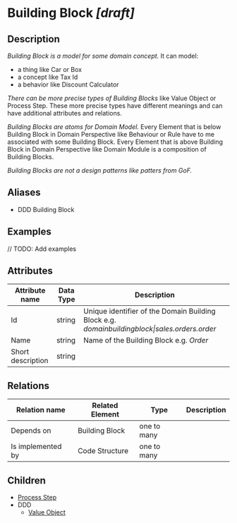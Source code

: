 # Building Block *[draft]*

## Description

*Building Block is a model for some domain concept.* It can model:
- a thing like Car or Box
- a concept like Tax Id
- a behavior like Discount Calculator

*There can be more precise types of Building Blocks* like Value Object or Process Step. These more precise types have different meanings and can have additional attributes and relations.

*Building Blocks are atoms for Domain Model.* Every Element that is below Building Block in Domain Perspective like Behaviour or Rule have to me associated with some Building Block. Every Element that is above Building Block in Domain Perspective like Domain Module is a composition of Building Blocks.

*Building Blocks are not a design patterns like patters from GoF.*

## Aliases

- DDD Building Block

## Examples

// TODO: Add examples

## Attributes

| Attribute name    | Data Type | Description                                                                                   |
|-------------------|-----------|-----------------------------------------------------------------------------------------------|
| Id                | string    | Unique identifier of the Domain Building Block e.g. *domainbuildingblock\|sales.orders.order* |
| Name              | string    | Name of the Building Block e.g. *Order*                                                       |
| Short description | string    |                                                                                               |

## Relations

| Relation name     | Related Element | Type        | Description |
|-------------------|-----------------|-------------|-------------|
| Depends on        | Building Block  | one to many |             |
| Is implemented by | Code Structure  | one to many |             |

## Children

- [Process Step](ProcessStep.md)
- DDD
    - [Value Object](DDD/ValueObject.md)